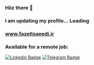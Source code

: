 ### Hiiz there 👋
### I am  updating my profile... Loading
### www.fazeltsaeedi.ir  

  




### Available for a  remote job:
[![Linkedin Badge](https://img.shields.io/badge/-Fazel%20Saeedi-0072b1?style=flat&logo=Linkedin&logoColor=white&link=https://www.linkedin.com/in/m-fazel-saeedi-b967111ba/)](https://www.linkedin.com/in/m-fazel-saeedi-b967111ba/) 
[![Telegram Badge](https://img.shields.io/badge/-Telegram-blue?style=flat&logo=telegram&logoColor=white&link=https://t.me/FazelSaeedi/)](https://t.me/FazelSaeedi/)
</p>

<!--
**FazelSaeedi/fazelsaeedi** is a ✨ _special_ ✨ repository because its `README.md` (this file) appears on your GitHub profile.


Here are some ideas to get you started:

- 🔭 I’m currently working on ...
- 🌱 I’m currently learning ...
- 👯 I’m looking to collaborate on ...
- 🤔 I’m looking for help with ...
- 💬 Ask me about ...
- 📫 How to reach me: ...
- 😄 Pronouns: ...
- ⚡  Fun fact: ...
-->

